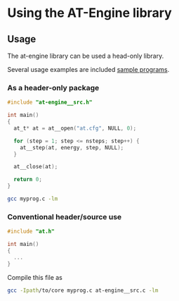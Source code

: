 # Using the AT-Engine library

## Usage

The at-engine library can be used a head-only library.

Several usage examples are included [sample programs](../src/sample_progs).

### As a header-only package

```C
#include "at-engine__src.h"

int main()
{
  at_t* at = at__open("at.cfg", NULL, 0);

  for (step = 1; step <= nsteps; step++) {
    at__step(at, energy, step, NULL);
  }

  at__close(at);

  return 0;
}
```

```sh
gcc myprog.c -lm
```

### Conventional header/source use

```C
#include "at.h"

int main()
{
  ...
}
```

Compile this file as

```sh
gcc -Ipath/to/core myprog.c at-engine__src.c -lm
```
